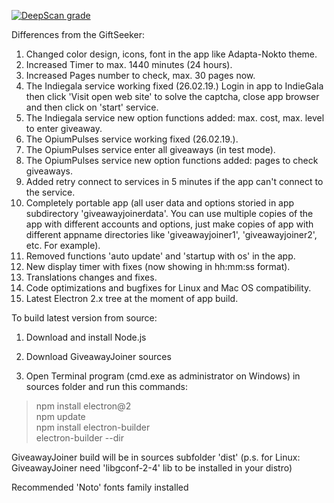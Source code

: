 [![DeepScan grade](https://deepscan.io/api/teams/2928/projects/4373/branches/35596/badge/grade.svg)](https://deepscan.io/dashboard#view=project&tid=2928&pid=4373&bid=35596)

 Differences from the GiftSeeker:

 1. Changed color design, icons, font in the app like Adapta-Nokto theme.
 2. Increased Timer to max. 1440 minutes (24 hours).
 3. Increased Pages number to check, max. 30 pages now.
 4. The Indiegala service working fixed (26.02.19.) Login in app to IndieGala then click 'Visit open web site' to solve the       captcha, close app browser and then click on 'start' service.
 5. The Indiegala service new option functions added: max. cost, max. level to enter giveaway.
 6. The OpiumPulses service working fixed (26.02.19.).
 7. The OpiumPulses service enter all giveaways (in test mode).
 8. The OpiumPulses service new option functions added: pages to check giveaways.
 9. Added retry connect to services in 5 minutes if the app can't connect to the service.
10. Completely portable app (all user data and options storied in app subdirectory 'giveawayjoinerdata'. You can use multiple 
    copies of the app with different accounts and options, just make copies of app with different appname directories 
    like 'giveawayjoiner1', 'giveawayjoiner2', etc. For example).
11. Removed functions 'auto update' and 'startup with os' in the app.
12. New display timer with fixes (now showing in hh:mm:ss format).
13. Translations changes and fixes.
14. Code optimizations and bugfixes for Linux and Mac OS compatibility.
15. Latest Electron 2.x tree at the moment of app build.


  To build latest version from source:

  1. Download and install Node.js
  2. Download GiveawayJoiner sources

  3. Open Terminal program (cmd.exe as administrator on Windows) in sources folder and run this commands:
  >npm install electron@2                                  
  >npm update                                 
  >npm install electron-builder                   
  >electron-builder --dir                              
  
  GiveawayJoiner build will be in sources subfolder 'dist'
  (p.s. for Linux: GiveawayJoiner need 'libgconf-2-4' lib to be installed in your distro)
  
  Recommended 'Noto' fonts family installed
